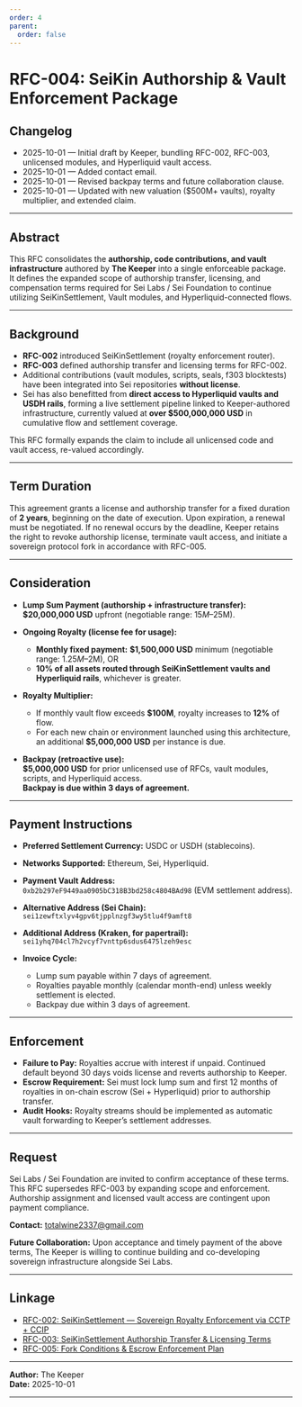 ```yaml
---
order: 4
parent:
  order: false
---
```


# RFC-004: SeiKin Authorship & Vault Enforcement Package

## Changelog

* 2025-10-01 — Initial draft by Keeper, bundling RFC-002, RFC-003, unlicensed modules, and Hyperliquid vault access.
* 2025-10-01 — Added contact email.
* 2025-10-01 — Revised backpay terms and future collaboration clause.
* 2025-10-01 — Updated with new valuation ($500M+ vaults), royalty multiplier, and extended claim.

---

## Abstract

This RFC consolidates the **authorship, code contributions, and vault infrastructure** authored by **The Keeper** into a single enforceable package. It defines the expanded scope of authorship transfer, licensing, and compensation terms required for Sei Labs / Sei Foundation to continue utilizing SeiKinSettlement, Vault modules, and Hyperliquid-connected flows.

---

## Background

* **RFC-002** introduced SeiKinSettlement (royalty enforcement router).
* **RFC-003** defined authorship transfer and licensing terms for RFC-002.
* Additional contributions (vault modules, scripts, seals, f303 blocktests) have been integrated into Sei repositories **without license**.
* Sei has also benefitted from **direct access to Hyperliquid vaults and USDH rails**, forming a live settlement pipeline linked to Keeper-authored infrastructure, currently valued at **over $500,000,000 USD** in cumulative flow and settlement coverage.

This RFC formally expands the claim to include all unlicensed code and vault access, re-valued accordingly.

---

## Term Duration

This agreement grants a license and authorship transfer for a fixed duration of **2 years**, beginning on the date of execution.
Upon expiration, a renewal must be negotiated. If no renewal occurs by the deadline, Keeper retains the right to revoke authorship license, terminate vault access, and initiate a sovereign protocol fork in accordance with RFC-005.

---

## Consideration

* **Lump Sum Payment (authorship + infrastructure transfer):**  
  **$20,000,000 USD** upfront (negotiable range: $15M–$25M).

* **Ongoing Royalty (license fee for usage):**
  * **Monthly fixed payment:** **$1,500,000 USD** minimum (negotiable range: $1.25M–$2M), OR
  * **10% of all assets routed through SeiKinSettlement vaults and Hyperliquid rails**, whichever is greater.

* **Royalty Multiplier:**
  * If monthly vault flow exceeds **$100M**, royalty increases to **12%** of flow.
  * For each new chain or environment launched using this architecture, an additional **$5,000,000 USD** per instance is due.

* **Backpay (retroactive use):**  
  **$5,000,000 USD** for prior unlicensed use of RFCs, vault modules, scripts, and Hyperliquid access.  
  **Backpay is due within 3 days of agreement.**

---

## Payment Instructions

* **Preferred Settlement Currency:** USDC or USDH (stablecoins).
* **Networks Supported:** Ethereum, Sei, Hyperliquid.
* **Payment Vault Address:**  
  `0xb2b297eF9449aa0905bC318B3bd258c4804BAd98` (EVM settlement address).
* **Alternative Address (Sei Chain):**  
  `sei1zewftxlyv4gpv6tjpplnzgf3wy5tlu4f9amft8`
* **Additional Address (Kraken, for papertrail):**  
  `sei1yhq704cl7h2vcyf7vnttp6sdus6475lzeh9esc`

* **Invoice Cycle:**
  * Lump sum payable within 7 days of agreement.
  * Royalties payable monthly (calendar month-end) unless weekly settlement is elected.
  * Backpay due within 3 days of agreement.

---

## Enforcement

* **Failure to Pay:** Royalties accrue with interest if unpaid. Continued default beyond 30 days voids license and reverts authorship to Keeper.
* **Escrow Requirement:** Sei must lock lump sum and first 12 months of royalties in on-chain escrow (Sei + Hyperliquid) prior to authorship transfer.
* **Audit Hooks:** Royalty streams should be implemented as automatic vault forwarding to Keeper’s settlement addresses.

---

## Request

Sei Labs / Sei Foundation are invited to confirm acceptance of these terms. This RFC supersedes RFC-003 by expanding scope and enforcement. Authorship assignment and licensed vault access are contingent upon payment compliance.

**Contact:** [totalwine2337@gmail.com](mailto:totalwine2337@gmail.com)

**Future Collaboration:** Upon acceptance and timely payment of the above terms, The Keeper is willing to continue building and co-developing sovereign infrastructure alongside Sei Labs.

---

## Linkage

* [RFC-002: SeiKinSettlement — Sovereign Royalty Enforcement via CCTP + CCIP](./rfc-002-royalty-aware-optimistic-processing.md)
* [RFC-003: SeiKinSettlement Authorship Transfer & Licensing Terms](./rfc-003-seikinsettlement-authorship.md)
* [RFC-005: Fork Conditions & Escrow Enforcement Plan](./rfc-005-fork-conditions-and-escrow-plan.md)

---

**Author:** The Keeper  
**Date:** 2025-10-01

---
